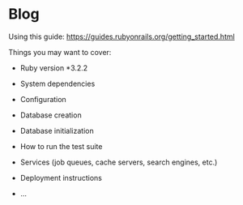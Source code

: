 # Blog
Using this guide: https://guides.rubyonrails.org/getting_started.html 

Things you may want to cover:

* Ruby version
  *3.2.2
* System dependencies

* Configuration

* Database creation

* Database initialization

* How to run the test suite

* Services (job queues, cache servers, search engines, etc.)

* Deployment instructions

* ...
